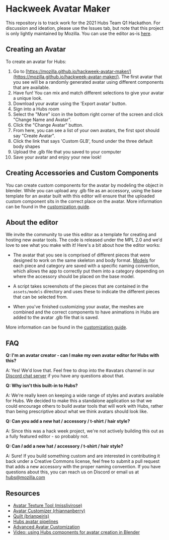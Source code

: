 # Hackweek Avatar Maker

This repository is to track work for the 2021 Hubs Team Q1 Hackathon. For discussion and ideation, please use the Issues tab, but note that this project is only lightly maintained by Mozilla. You can use the editor as-is [here](https://mozilla.github.io/hackweek-avatar-maker/).

## Creating an Avatar

To create an avatar for Hubs:

1. Go to [https://mozilla.github.io/hackweek-avatar-maker/](https://mozilla.github.io/hackweek-avatar-maker/). The first avatar that you see will be a randomly generated avatar using different components that are available.
2. Have fun! You can mix and match different selections to give your avatar a unique look.
3. Download your avatar using the 'Export avatar' button.
4. Sign into a Hubs room
5. Select the "More" icon in the bottom right corner of the screen and click "Change Name and Avatar".
6. Click the "Change Avatar" button.
7. From here, you can see a list of your own avatars, the first spot should say "Create Avatar".
8. Click the link that says 'Custom GLB', found under the three default body shapes
9. Upload the .glb file that you saved to your computer
10. Save your avatar and enjoy your new look!

## Creating Accessories and Custom Components

You can create custom components for the avatar by modeling the object in blender. While you can upload any .glb file as an accessory, using the base template for an avatar built with this editor will ensure that the uploaded custom component sits in the correct place on the avatar. More information can be found in the [customization guide](./CUSTOMIZING.md).

## About the editor

We invite the community to use this editor as a template for creating and hosting new avatar tools. The code is released under the MPL 2.0 and we'd love to see what you make with it! Here's a bit about how the editor works:

- The avatar that you see is comprised of different pieces that were designed to work on the same skeleton and body format. [Models](https://github.com/mozilla/hackweek-avatar-maker/tree/main/assets/models) for each piece and category are saved with a specific naming convention, which allows the app to correctly put them into a category depending on where the accessory should be placed on the base model.

- A script takes screenshots of the pieces that are contained in the `assets/models` directory and uses these to indicate the different pieces that can be selected from.

- When you've finished customizing your avatar, the meshes are combined and the correct components to have animations in Hubs are added to the avatar .glb file that is saved.

More information can be found in the [customization guide](./CUSTOMIZING.md).

## FAQ

**Q: I'm an avatar creator - can I make my own avatar editor for Hubs with this?**

A: Yes! We'd love that. Feel free to drop into the #avatars channel in our [Discord chat server](https://discord.gg/dFJncWwHun) if you have any questions about that.

**Q: Why isn't this built-in to Hubs?**

A: We're really keen on keeping a wide range of styles and avatars available for Hubs. We decided to make this a standalone application so that we could encourage others to build avatar tools that will work with Hubs, rather than being prescriptive about what we think avatars should look like.

**Q: Can you add a new hat / accessory / t-shirt / hair style?**

A: Since this was a hack week project, we're not actively building this out as a fully featured editor - so probably not.

**Q: Can _*I*_ add a new hat / accessory / t-shirt / hair style?**

A: Sure! If you build something custom and are interested in contributing it back under a Creative Commons license, feel free to submit a pull request that adds a new accessory with the proper naming convention. If you have questions about this, you can reach us on Discord or email us at hubs@mozilla.com

## Resources

- [Avatar Texture Tool (misslivirose)](https://github.com/misslivirose/avatar-texture-tool)
- [Avatar Customizer (rhiannanberry)](https://github.com/rhiannanberry/Avatar-Customizer)
- [Quilt (brianpeiris)](https://github.com/brianpeiris/quilt)
- [Hubs avatar pipelines](https://github.com/mozillareality/hubs-avatar-pipelines/)
- [Advanced Avatar Customization](https://hubs.mozilla.com/docs/creators-advanced-avatar-customization.html)
- [Video: using Hubs components for avatar creation in Blender](https://www.youtube.com/watch?v=qBvZhh6KVcg)
